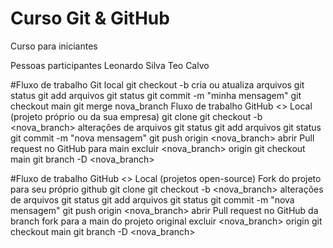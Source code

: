 # Curso Git & GitHub
Curso para iniciantes

Pessoas participantes
Leonardo Silva
Teo Calvo

#Fluxo de trabalho Git local
git checkout -b
cria ou atualiza arquivos
git status
git add arquivos
git status
git commit -m "minha mensagem"
git checkout main
git merge nova_branch
Fluxo de trabalho GitHub <> Local (projeto próprio ou da sua empresa)
git clone
git checkout -b <nova_branch>
alterações de arquivos
git status
git add arquivos
git status
git commit -m "nova mensagem"
git push origin <nova_branch>
abrir Pull request no GitHub para main
excluir <nova_branch> origin
git checkout main
git branch -D <nova_branch>

#Fluxo de trabalho GitHub <> Local (projetos open-source)
Fork do projeto para seu próprio github
git clone
git checkout -b <nova_branch>
alterações de arquivos
git status
git add arquivos
git status
git commit -m "nova mensagem"
git push origin <nova_branch>
abrir Pull request no GitHub da branch fork para a main do projeto original
excluir <nova_branch> origin
git checkout main
git branch -D <nova_branch>